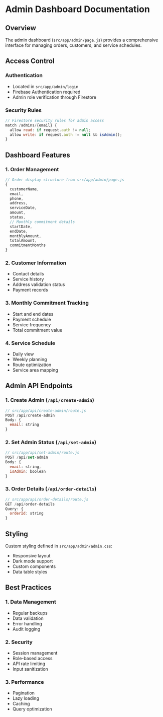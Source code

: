 # Admin Dashboard Documentation

## Overview
The admin dashboard (`src/app/admin/page.js`) provides a comprehensive interface for managing orders, customers, and service schedules.

## Access Control

### Authentication
- Located in `src/app/admin/login`
- Firebase Authentication required
- Admin role verification through Firestore

### Security Rules
```javascript
// Firestore security rules for admin access
match /admins/{email} {
  allow read: if request.auth != null;
  allow write: if request.auth != null && isAdmin();
}
```

## Dashboard Features

### 1. Order Management
```javascript
// Order display structure from src/app/admin/page.js
{
  customerName,
  email,
  phone,
  address,
  serviceDate,
  amount,
  status,
  // Monthly commitment details
  startDate,
  endDate,
  monthlyAmount,
  totalAmount,
  commitmentMonths
}
```

### 2. Customer Information
- Contact details
- Service history
- Address validation status
- Payment records

### 3. Monthly Commitment Tracking
- Start and end dates
- Payment schedule
- Service frequency
- Total commitment value

### 4. Service Schedule
- Daily view
- Weekly planning
- Route optimization
- Service area mapping

## Admin API Endpoints

### 1. Create Admin (`/api/create-admin`)
```javascript
// src/app/api/create-admin/route.js
POST /api/create-admin
Body: {
  email: string
}
```

### 2. Set Admin Status (`/api/set-admin`)
```javascript
// src/app/api/set-admin/route.js
POST /api/set-admin
Body: {
  email: string,
  isAdmin: boolean
}
```

### 3. Order Details (`/api/order-details`)
```javascript
// src/app/api/order-details/route.js
GET /api/order-details
Query: {
  orderId: string
}
```

## Styling
Custom styling defined in `src/app/admin/admin.css`:
- Responsive layout
- Dark mode support
- Custom components
- Data table styles

## Best Practices

### 1. Data Management
- Regular backups
- Data validation
- Error handling
- Audit logging

### 2. Security
- Session management
- Role-based access
- API rate limiting
- Input sanitization

### 3. Performance
- Pagination
- Lazy loading
- Caching
- Query optimization